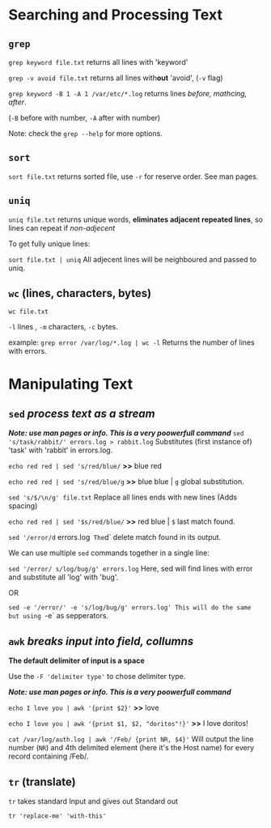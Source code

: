 # Searching and Processing Text
## `grep`
`grep keyword file.txt` returns all lines with 'keyword'

`grep -v avoid file.txt` returns all lines with**out** 'avoid', (`-v` flag)

`grep keyword -B 1 -A 1 /var/etc/*.log` returns lines *before, mathcing, after*.

(`-B` before with number, `-A` after with number)

Note: check the `grep --help` for more options.

## `sort`
`sort file.txt` returns sorted file, use `-r` for reserve order. See man pages.

## `uniq` 
`uniq file.txt` returns unique words, **eliminates adjacent repeated lines**, so lines can repeat if *non-adjecent*

To get fully unique lines:

`sort file.txt | uniq` All adjecent lines will be neighboured and passed to uniq.

## `wc` (lines, characters, bytes)
`wc file.txt`

`-l` lines , `-m` characters, `-c` bytes.

example: `grep error /var/log/*.log | wc -l` Returns the number of lines with errors.

# Manipulating Text
## `sed` *process text as a stream*
***Note: use man pages or info. This is a very poowerfull command***
`sed 's/task/rabbit/' errors.log > rabbit.log` Substitutes (first instance of) 'task' with 'rabbit' in errors.log.

`echo red red | sed 's/red/blue/` **>>**  blue red

`echo red red | sed 's/red/blue/g` **>>**  blue blue  | `g` global substitution.

`sed 's/$/\n/g' file.txt` Replace all lines ends with new lines (Adds spacing)

`echo red red | sed '$s/red/blue/` **>>**  red blue  | `$` last match found.

`sed '/error/d` errors.log` The`d` delete match found in its output.

We can use multiple `sed` commands together in a single line:

`sed '/error/ s/log/bug/g' errors.log` Here, sed will find lines with error and substitute all 'log' with 'bug'.

OR 

`sed -e '/error/' -e 's/log/bug/g' errors.log' This will do the same but using `-e` as sepperators.

## `awk` *breaks input into field, collumns*
**The default delimiter of input is a space**

Use the `-F 'delimiter type'` to chose delimiter type.

***Note: use man pages or info. This is a very poowerfull command***

`echo I love you | awk '{print $2}'` **>>** love

`echo I love you | awk '{print $1, $2, "doritos"!}'` **>>** I love doritos!

`cat /var/log/auth.log | awk '/Feb/ {print NR, $4}'` Will output the line number (`NR`) and 4th delimited element (here it's the Host name) for every record containing /Feb/. 

## `tr` (translate) 
`tr` takes standard Input and gives out Standard out

`tr 'replace-me' 'with-this'`











